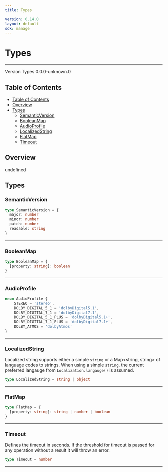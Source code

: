 ```yaml
---
title: Types

version: 0.14.0
layout: default
sdk: manage
---
```


# Types
---
Version Types 0.0.0-unknown.0

## Table of Contents
   - [Table of Contents](#table-of-contents)
   - [Overview](#overview)
   - [Types](#types)
     - [SemanticVersion](#semanticversion)
     - [BooleanMap](#booleanmap)
     - [AudioProfile](#audioprofile)
     - [LocalizedString](#localizedstring)
     - [FlatMap](#flatmap)
     - [Timeout](#timeout)


## Overview
 undefined

## Types

### SemanticVersion



```typescript
type SemanticVersion = {
  major: number
  minor: number
  patch: number
  readable: string
}
```



---

### BooleanMap



```typescript
type BooleanMap = {
  [property: string]: boolean
}
```



---

### AudioProfile



```typescript
enum AudioProfile {
	STEREO = 'stereo',
	DOLBY_DIGITAL_5_1 = 'dolbyDigital5.1',
	DOLBY_DIGITAL_7_1 = 'dolbyDigital7.1',
	DOLBY_DIGITAL_5_1_PLUS = 'dolbyDigital5.1+',
	DOLBY_DIGITAL_7_1_PLUS = 'dolbyDigital7.1+',
	DOLBY_ATMOS = 'dolbyAtmos'
}

```



---

### LocalizedString

Localized string supports either a simple `string` or a Map<string, string> of language codes to strings. When using a simple `string`, the current preferred langauge from `Localization.langauge()` is assumed.

```typescript
type LocalizedString = string | object
```



---

### FlatMap



```typescript
type FlatMap = {
  [property: string]: string | number | boolean
}
```



---

### Timeout

Defines the timeout in seconds. If the threshold for timeout is passed for any operation without a result it will throw an error.

```typescript
type Timeout = number
```



---
